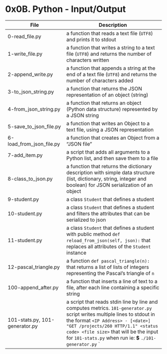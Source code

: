 # 0x0B. Python - Input/Output
|File				|Description						|
|-----------------------|-----------------------------------------------|
|0-read_file.py		|a function that reads a text file (`UTF8`) and prints it to stdout	|
|1-write_file.py		|a function that writes a string to a text file (`UTF8`) and returns the number of characters written|
|2-append_write.py	|a function that appends a string at the end of a text file (`UTF8`) and returns the number of characters added|
|3-to_json_string.py	|a function that returns the JSON representation of an object (string)	|
|4-from_json_string.py	|a function that returns an object (Python data structure) represented by a JSON string	|
|5-save_to_json_file.py	|a function that writes an Object to a text file, using a JSON representation	|
|6-load_from_json_file.py|a function that creates an Object from a “JSON file”	|
|7-add_item.py		|a script that adds all arguments to a Python list, and then save them to a file	|
|8-class_to_json.py	|a function that returns the dictionary description with simple data structure (list, dictionary, string, integer and boolean) for JSON serialization of an object|
|9-student.py		|a class `Student` that defines a student 	|
|10-student.py		|a class `Student` that defines a student and filters the attributes that can be serialized to json|
|11-student.py		|a class `Student` that defines a student with public method `def reload_from_json(self, json):` that replaces all attributes of the `Student` instance |
|12-pascal_triangle.py	|a function `def pascal_triangle(n):` that returns a list of lists of integers representing the Pascal’s triangle of `n` |
|100-append_after.py	|a function that inserts a line of text to a file, after each line containing a specific string	|
|101-stats.py, 101-generator.py|a script that reads stdin line by line and computes metrics. `101-generator.py` script writes multiple lines to stdout in the format `<IP Address> - [<date>] "GET /projects/260 HTTP/1.1" <status code> <file size>` that will be the input for `101-stats.py` when run ie: **$** `./101-generator.py` `|` `./101-stats.py` |
